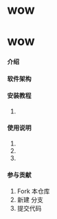 # wow
# wow
#### 介绍

#### 软件架构



#### 安装教程

1.  
   

#### 使用说明

1.  
2.  
3.  

#### 参与贡献

1.  Fork 本仓库
2.  新建 分支
3.  提交代码

